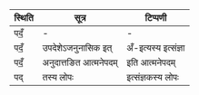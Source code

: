 | स्थिति | सूत्र | टिप्पणी |
| ----- | ------- | ------ |
| पदँ॒ | - | - |
| पदँ॒ | उपदेशेऽजनुनासिक इत् | अँ-इत्यस्य इत्संज्ञा |
| पदँ॒ | अनुदात्तङित आत्मनेपदम् | इति आत्मनेपदम् |
| पद् | तस्य लोपः | इत्संज्ञकस्य लोपः |
